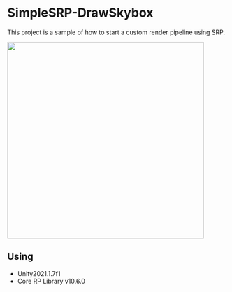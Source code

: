 # SimpleSRP-DrawSkybox

This project is a sample of how to start a custom render pipeline using SRP.

<img src="https://user-images.githubusercontent.com/144386/126036694-704f115d-452e-4f57-891d-725995ddc778.png" width=450 />

## Using

- Unity2021.1.7f1
- Core RP Library v10.6.0

